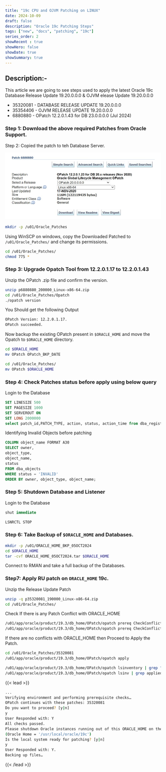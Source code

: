 ```yaml
---
title: "19c CPU and OJVM Patching on LINUX"
date: 2024-10-09
draft: false
description: "Oracle 19c Patching Steps"
tags: ["new", "docs", "patching", "19c"]
series_order: 2
showRecent : true
showHero: false
showDate: true
showSummary: true
---
```


## Description:-

This article we are going to see steps used to apply the latest Oracle 19c Database Release Update 19.20.0.0.0 & OJVM elease Update 19.20.0.0.0

- 35320081 - DATABASE RELEASE UPDATE 19.20.0.0.0
- 35354406 - OJVM RELEASE UPDATE 19.20.0.0.0
- 6880880 - OPatch 12.2.0.1.43 for DB 23.0.0.0.0 (Jul 2024)

### Step 1: Download the above required Patches from Oracle Support.



Step 2: Copied the patch to teh Database Server.

![Step 02](screenshots/2.jpg)

```bash
mkdir -p /u01/Oracle_Patches
```

Using WinSCP on windows, copy the Downloaded Patched to `/u01/Oracle_Patches/` and change its permissions.
```bash
cd /u01/Oracle_Patches/
chmod 775 *
```

### Step 3: Upgrade Opatch Tool from 12.2.0.1.17 to 12.2.0.1.43

Unzip the OPatch .zip file and confirm the version.
```bash
unzip p6880880_200000_Linux-x86-64.zip
cd /u01/Oracle_Patches/Opatch
./opatch version
```
You Should get the following Output
```bash
OPatch Version: 12.2.0.1.17.
OPatch succeeded.
```

Now backup the existing OPatch present in `$ORACLE_HOME` and move the Opatch to `$ORACLE_HOME` directory.

```bash
cd $ORACLE_HOME
mv OPatch OPatch_BKP_DATE
```
```bash
cd /u01/Oracle_Patches/
mv OPatch $ORACLE_HOME
```

### Step 4: Check Patches status before apply using below query

Login to the Database
```sql
SET LINESIZE 500
SET PAGESIZE 1000
SET SERVEROUT ON
SET LONG 2000000
select patch_id,PATCH_TYPE, action, status, action_time from dba_registry_sqlpatch;
```

Identifying Invalid Objects before patching
```sql
COLUMN object_name FORMAT A30
SELECT owner,
object_type,
object_name,
status
FROM dba_objects
WHERE status = 'INVALID'
ORDER BY owner, object_type, object_name;
```

### Step 5: Shutdown Database and Listener

Login to the Database
```sql
shut immediate
```
```bash
LSNRCTL STOP
```


### Step 6: Take Backup of `$ORACLE_HOME` and Databases.

```bash
mkdir -p /u01/ORACLE_HOME_BKP_05OCT2024
cd $ORACLE_HOME
tar -cvf ORACLE_HOME_05OCT2024.tar $ORACLE_HOME
```

Connect to RMAN and take a full backup of the Databases.

### Step7: Apply RU patch on `ORACLE_HOME` 19c.

Unzip the Release Update Patch
```bash
unzip -q p35320081_190000_Linux-x86-64.zip
cd /u01/Oracle_Patches/
```
Check If there is any Patch Conflict with ORACLE_HOME
```bash
/u01/app/oracle/product/19.3/db_home/OPatch/opatch prereq CheckConflictAgainstOHWithDetail -ph /u01/Oracle_Patches/35320081
/u01/app/oracle/product/19.3/db_home/OPatch/opatch prereq CheckConflictAgainstOHWithDetail -ph /u01/Oracle_Patches/35354406
```
If there are no conflicts with ORACLE_HOME then Proceed to Apply the Patch.
```bash
cd /u01/Oracle_Patches/35320081 
/u01/app/oracle/product/19.3/db_home/OPatch/opatch apply
```

```bash
/u01/app/oracle/product/19.3/db_home/OPatch/opatch lsinventory | grep "Patch description"
/u01/app/oracle/product/19.3/db_home/OPatch/opatch lsinv | grep applied
```

{{< lead >}}
```bash
...
Verifying environment and performing prerequisite checks…
OPatch continues with these patches: 35320081
Do you want to proceed? [y|n]
y
User Responded with: Y
All checks passed.
Please shutdown Oracle instances running out of this ORACLE_HOME on the local system.
(Oracle Home = '/usr/local/oracle/19c')
Is the local system ready for patching? [y|n]
y
User Responded with: Y.
Backing up files…
```
{{< /lead >}}